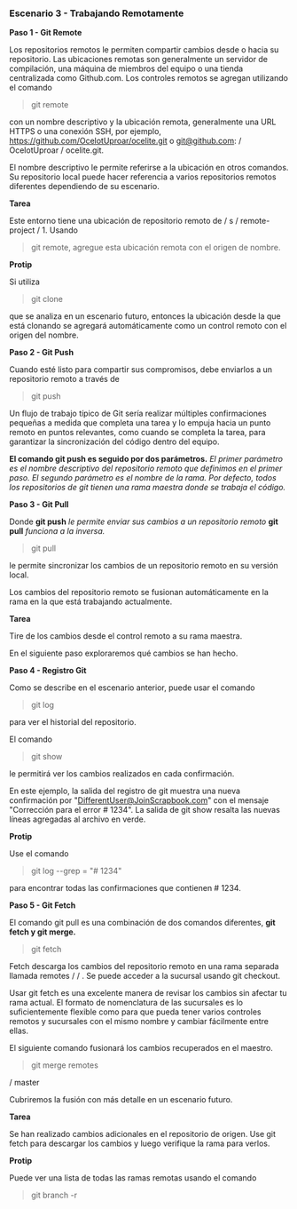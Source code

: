 ### Escenario 3 - Trabajando Remotamente


**Paso 1 - Git Remote**

Los repositorios remotos le permiten compartir cambios desde o hacia su repositorio. Las ubicaciones remotas son generalmente un servidor de compilación, una máquina de miembros del equipo o una tienda centralizada como Github.com. Los controles remotos se agregan utilizando el comando 
>git remote 

con un nombre descriptivo y la ubicación remota, generalmente una URL HTTPS o una conexión SSH, por ejemplo, https://github.com/OcelotUproar/ocelite.git o git@github.com: / OcelotUproar / ocelite.git.

El nombre descriptivo le permite referirse a la ubicación en otros comandos. Su repositorio local puede hacer referencia a varios repositorios remotos diferentes dependiendo de su escenario.

**Tarea**

Este entorno tiene una ubicación de repositorio remoto de / s / remote-project / 1. Usando 
>git remote, agregue esta ubicación remota con el origen de nombre.

**Protip**

Si utiliza 
>git clone 

que se analiza en un escenario futuro, entonces la ubicación desde la que está clonando se agregará automáticamente como un control remoto con el origen del nombre.


**Paso 2 - Git Push**

Cuando esté listo para compartir sus compromisos, debe enviarlos a un repositorio remoto a través de
> git push

Un flujo de trabajo típico de Git sería realizar múltiples confirmaciones pequeñas a medida que completa una tarea y lo empuja hacia un punto remoto en puntos relevantes, como cuando se completa la tarea, para garantizar la sincronización del código dentro del equipo.

**El comando git push es seguido por dos parámetros.** *El primer parámetro es el nombre descriptivo del repositorio remoto que definimos en el primer paso. El segundo parámetro es el nombre de la rama. Por defecto, todos los repositorios de git tienen una rama maestra donde se trabaja el código.*

**Paso 3 - Git Pull**

Donde **git push** *le permite enviar sus cambios a un repositorio remoto* 
**git pull** *funciona a la inversa.* 
>git pull 

le permite sincronizar los cambios de un repositorio remoto en su versión local.

Los cambios del repositorio remoto se fusionan automáticamente en la rama en la que está trabajando actualmente.

**Tarea**

Tire de los cambios desde el control remoto a su rama maestra.

En el siguiente paso exploraremos qué cambios se han hecho.

**Paso 4 - Registro Git**

Como se describe en el escenario anterior, puede usar el comando 
>git log 

para ver el historial del repositorio. 

El comando 
>git show 

le permitirá ver los cambios realizados en cada confirmación.

En este ejemplo, la salida del registro de git muestra una nueva confirmación por "DifferentUser@JoinScrapbook.com" con el mensaje "Corrección para el error # 1234". La salida de git show resalta las nuevas líneas agregadas al archivo en verde.

**Protip**

Use el comando 
>git log --grep = "# 1234" 

para encontrar todas las confirmaciones que contienen # 1234.

**Paso 5 - Git Fetch**

El comando git pull es una combinación de dos comandos diferentes, **git fetch y git merge.** 
>git fetch

Fetch descarga los cambios del repositorio remoto en una rama separada llamada remotes / <remote-name> / <remote-branch-name>. Se puede acceder a la sucursal usando git checkout.

Usar git fetch es una excelente manera de revisar los cambios sin afectar tu rama actual. El formato de nomenclatura de las sucursales es lo suficientemente flexible como para que pueda tener varios controles remotos y sucursales con el mismo nombre y cambiar fácilmente entre ellas.

El siguiente comando fusionará los cambios recuperados en el maestro.

>git merge remotes

<remote-name> / <remote-branch-name> master

Cubriremos la fusión con más detalle en un escenario futuro.

**Tarea**

Se han realizado cambios adicionales en el repositorio de origen. Use git fetch para descargar los cambios y luego verifique la rama para verlos.

**Protip**

Puede ver una lista de todas las ramas remotas usando el comando 

>git branch -r


